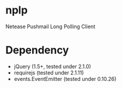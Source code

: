 nplp
====

Netease Pushmail Long Polling Client

# Dependency

* jQuery (1.5+, tested under 2.1.0)
* requirejs (tested under 2.1.11)
* events.EventEmitter (tested under 0.10.26)
